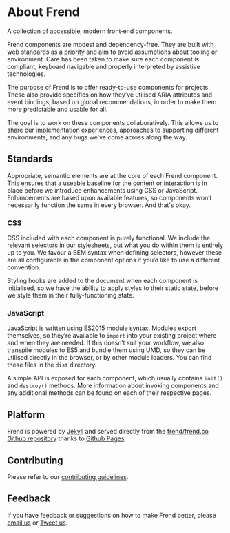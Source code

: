 # About Frend

A collection of accessible, modern front‑end components.

Frend components are modest and dependency-free. They are built with web standards as a priority and aim to avoid assumptions about tooling or environment. Care has been taken to make sure each component is compliant, keyboard navigable and properly interpreted by assistive technologies.

The purpose of Frend is to offer ready-to-use components for projects. These also provide specifics on how they’ve utilised ARIA attributes and event bindings, based on global recommendations, in order to make them more predictable and usable for all.

The goal is to work on these components collaboratively. This allows us to share our implementation experiences, approaches to supporting different environments, and any bugs we’ve come across along the way.

## Standards
Appropriate, semantic elements are at the core of each Frend component. This ensures that a useable baseline for the content or interaction is in place before we introduce enhancements using CSS or JavaScript. Enhancements are based upon available features, so components won’t necessarily function the same in every browser. And that's okay.

### CSS
CSS included with each component is purely functional. We include the relevant selectors in our stylesheets, but what you do within them is entirely up to you. We favour a BEM syntax when defining selectors, however these are all configurable in the component options if you’d like to use a different convention.

Styling hooks are added to the document when each component is initialised, so we have the ability to apply styles to their static state, before we style them in their fully-functioning state.


### JavaScript
JavaScript is written using ES2015 module syntax. Modules export themselves, so they’re available to `import` into your existing project where and when they are needed. If this doesn’t suit your workflow, we also transpile modules to ES5 and bundle them using UMD, so they can be utilised directly in the browser, or by other module loaders. You can find these files in the `dist` directory.

A simple API is exposed for each component, which usually contains `init()` and `destroy()` methods. More information about invoking components and any additional methods can be found on each of their respective pages.

## Platform
Frend is powered by [Jekyll](http://jekyllrb.com) and served directly from the [frend/frend.co Github repository](https://github.com/frend/frend.co) thanks to [Github Pages](https://pages.github.com/).

## Contributing
Please refer to our [contributing guidelines](https://github.com/frend/frend.co/blob/gh-pages/CONTRIBUTING.md).

## Feedback
If you have feedback or suggestions on how to make Frend better, please [email us](mailto:hello@frend.co) or [Tweet us](http://www.twitter.com/ffffrend).